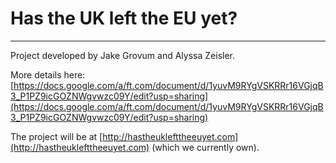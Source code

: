 # Has the UK left the EU yet?
---

Project developed by Jake Grovum and Alyssa Zeisler. 

More details here: [https://docs.google.com/a/ft.com/document/d/1yuvM9RYgVSKRRr16VGjqB3_P1PZ9icGOZNWgvwzc09Y/edit?usp=sharing](https://docs.google.com/a/ft.com/document/d/1yuvM9RYgVSKRRr16VGjqB3_P1PZ9icGOZNWgvwzc09Y/edit?usp=sharing)

The project will be at [http://hastheuklefttheeuyet.com](http://hastheuklefttheeuyet.com) (which we currently own).